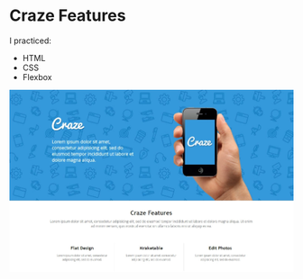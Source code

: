 # Craze Features

I practiced:
* HTML
* CSS
* Flexbox

<img alt="Logo" src="https://github.com/PiotrSierant/HTML-CSS-JS/blob/main/003-Craze%20Features/landing_page.jpg">
